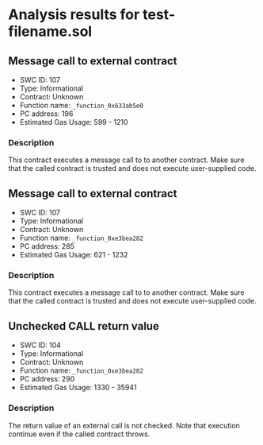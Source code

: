 # Analysis results for test-filename.sol

## Message call to external contract
- SWC ID: 107
- Type: Informational
- Contract: Unknown
- Function name: `_function_0x633ab5e0`
- PC address: 196
- Estimated Gas Usage: 599 - 1210

### Description

This contract executes a message call to to another contract. Make sure that the called contract is trusted and does not execute user-supplied code.

## Message call to external contract
- SWC ID: 107
- Type: Informational
- Contract: Unknown
- Function name: `_function_0xe3bea282`
- PC address: 285
- Estimated Gas Usage: 621 - 1232

### Description

This contract executes a message call to to another contract. Make sure that the called contract is trusted and does not execute user-supplied code.

## Unchecked CALL return value
- SWC ID: 104
- Type: Informational
- Contract: Unknown
- Function name: `_function_0xe3bea282`
- PC address: 290
- Estimated Gas Usage: 1330 - 35941

### Description

The return value of an external call is not checked. Note that execution continue even if the called contract throws.
